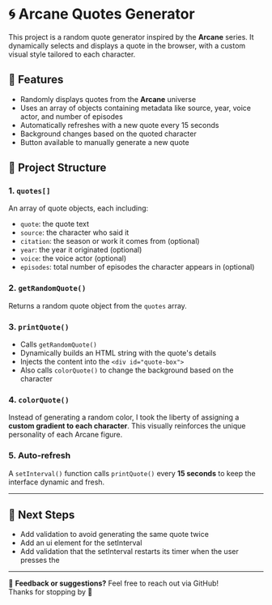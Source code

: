 # 🌀 Arcane Quotes Generator

This project is a random quote generator inspired by the **Arcane** series. It dynamically selects and displays a quote in the browser, with a custom visual style tailored to each character.

## 🚀 Features

- Randomly displays quotes from the **Arcane** universe
- Uses an array of objects containing metadata like source, year, voice actor, and number of episodes
- Automatically refreshes with a new quote every 15 seconds
- Background changes based on the quoted character
- Button available to manually generate a new quote

## 🧠 Project Structure

### 1. `quotes[]`

An array of quote objects, each including:

- `quote`: the quote text
- `source`: the character who said it
- `citation`: the season or work it comes from (optional)
- `year`: the year it originated (optional)
- `voice`: the voice actor (optional)
- `episodes`: total number of episodes the character appears in (optional)

### 2. `getRandomQuote()`

Returns a random quote object from the `quotes` array.

### 3. `printQuote()`

- Calls `getRandomQuote()`
- Dynamically builds an HTML string with the quote's details
- Injects the content into the `<div id="quote-box">`
- Also calls `colorQuote()` to change the background based on the character

### 4. `colorQuote()`

Instead of generating a random color, I took the liberty of assigning a **custom gradient to each character**. This visually reinforces the unique personality of each Arcane figure.

### 5. Auto-refresh

A `setInterval()` function calls `printQuote()` every **15 seconds** to keep the interface dynamic and fresh.

---

## 🚀 Next Steps

- Add validation to avoid generating the same quote twice
- Add an ui element for the setInterval
- Add validation that the setInterval restarts its timer when the user presses the

---

💬 **Feedback or suggestions?** Feel free to reach out via GitHub!  
Thanks for stopping by 🖖
